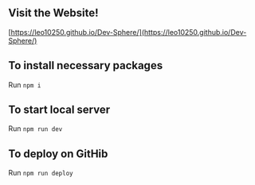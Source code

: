 ## Visit the Website!

[https://leo10250.github.io/Dev-Sphere/](https://leo10250.github.io/Dev-Sphere/)

## To install necessary packages

Run `npm i`

## To start local server

Run `npm run dev`

## To deploy on GitHib

Run `npm run deploy`
